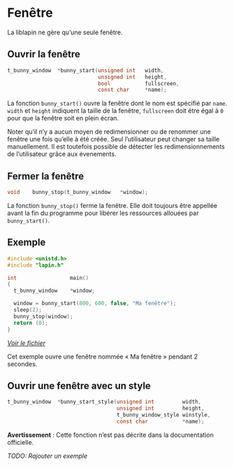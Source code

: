 
# Fenêtre #

La liblapin ne gère qu’une seule fenêtre.

## Ouvrir la fenêtre ##

```c
t_bunny_window	*bunny_start(unsigned int	width,
							 unsigned int	height,
							 bool			fullscreen,
							 const char		*name);
```

La fonction `bunny_start()` ouvre la fenêtre dont le nom est spécifié par
`name`. `width` et `height` indiquent la taille de la fenêtre, `fullscreen`
doit être égal à `0` pour que la fenêtre soit en plein écran.

Noter qu’il n’y a aucun moyen de redimensionner ou de renommer
une fenêtre une fois qu’elle à été créée.
Seul l’utilisateur peut changer sa taille manuellement.
Il est toutefois possible de détecter les redimensionnements de
l’utilisateur grâce aux évenements.

## Fermer la fenêtre ##

```c
void	bunny_stop(t_bunny_window	*window);
```

La fonction `bunny_stop()` ferme la fenêtre. Elle doit toujours être appellée
avant la fin du programme pour libérer les ressources allouées par
`bunny_start()`.

## Exemple ##

```c
#include <unistd.h>
#include "lapin.h"

int					main()
{
  t_bunny_window	*window;

  window = bunny_start(800, 600, false, "Ma fenêtre");
  sleep(2);
  bunny_stop(window);
  return (0);
}
```

*[Voir le fichier](https://github.com/motet-a/liblapin-tutorial/blob/master/examples/window/bunny_start.c)*

Cet exemple ouvre une fenêtre nommée « Ma fenêtre » pendant 2 secondes.

## Ouvrir une fenêtre avec un style ##

```c
t_bunny_window	*bunny_start_style(unsigned int			width,
								   unsigned int			height,
								   t_bunny_window_style	winstyle,
								   const char			*name);
```

**Avertissement** : Cette fonction n’est pas décrite dans la
documentation officielle.

*TODO: Rajouter un exemple*
